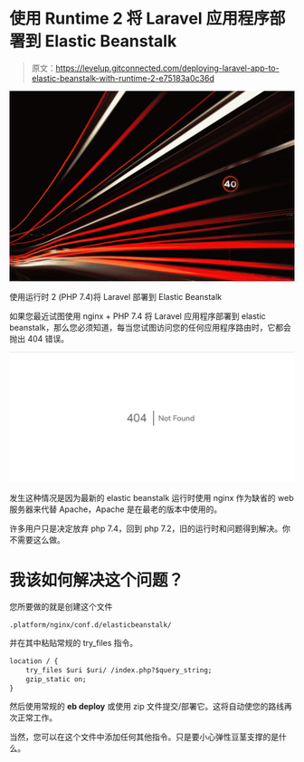 # 使用 Runtime 2 将 Laravel 应用程序部署到 Elastic Beanstalk

> 原文：<https://levelup.gitconnected.com/deploying-laravel-app-to-elastic-beanstalk-with-runtime-2-e75183a0c36d>

![](img/90f6c9b0200c95c2090249f587ff7117.png)

使用运行时 2 (PHP 7.4)将 Laravel 部署到 Elastic Beanstalk

如果您最近试图使用 nginx + PHP 7.4 将 Laravel 应用程序部署到 elastic beanstalk，那么您必须知道，每当您试图访问您的任何应用程序路由时，它都会抛出 404 错误。

![](img/a4ce77403d37555c367ad8006a3b3c7e.png)

发生这种情况是因为最新的 elastic beanstalk 运行时使用 nginx 作为缺省的 web 服务器来代替 Apache，Apache 是在最老的版本中使用的。

许多用户只是决定放弃 php 7.4，回到 php 7.2，旧的运行时和问题得到解决。你不需要这么做。

# 我该如何解决这个问题？

您所要做的就是创建这个文件

```
.platform/nginx/conf.d/elasticbeanstalk/
```

并在其中粘贴常规的 try_files 指令。

```
location / {
    try_files $uri $uri/ /index.php?$query_string;
    gzip_static on;
}
```

然后使用常规的 **eb deploy** 或使用 zip 文件提交/部署它。这将自动使您的路线再次正常工作。

当然，您可以在这个文件中添加任何其他指令。只是要小心弹性豆茎支撑的是什么。